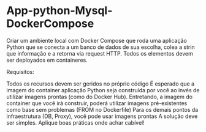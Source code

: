 # App-python-Mysql-DockerCompose

Criar um ambiente local com Docker Compose que roda uma aplicação Python que se conecta a um banco de dados de sua escolha, colea a strin que informação e a retorna via request HTTP. Todos os elementos devem ser deployados em containeres.

Requisitos:

Todos os recursos devem ser geridos no próprio código
É esperado que a imagem do container aplicação Python seja construída por você ao invés de utilizar imagens prontas (como do Docker Hub). Entretando, a imagem do container que você irá construir, poderá utilizar imagens pré-existentes como base sem problemas (FROM no Dockerfile) 
Para os demais pontos da infraestrutura (DB, Proxy), você pode usar imagens prontas
A solução deve ser simples. Aplique boas práticas onde achar cabível!
